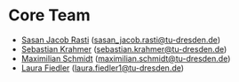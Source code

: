 # Core Team

- [Sasan Jacob Rasti](https://github.com/sasanjac) (sasan_jacob.rasti@tu-dresden.de)
- [Sebastian Krahmer](https://github.com/SebastianDD) (sebastian.krahmer@tu-dresden.de)
- [Maximilian Schmidt](https://github.com/masc622) (maximilian.schmidt@tu-dresden.de)
- [Laura Fiedler](https://github.com/FiedLa) (laura.fiedler1@tu-dresden.de)
